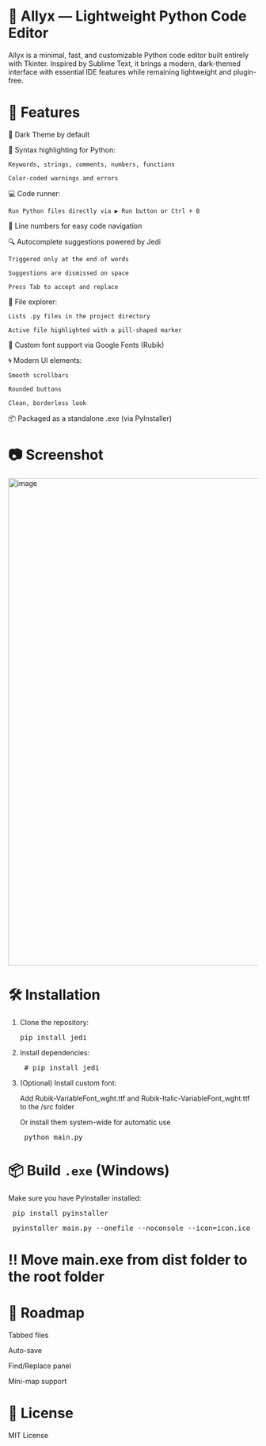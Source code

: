 # 🧠 Allyx — Lightweight Python Code Editor
Allyx is a minimal, fast, and customizable Python code editor built entirely with Tkinter. Inspired by Sublime Text, it brings a modern, dark-themed interface with essential IDE features while remaining lightweight and plugin-free.

# 🚀 Features
🎨 Dark Theme by default

🧠 Syntax highlighting for Python:

```Keywords, strings, comments, numbers, functions```

```Color-coded warnings and errors```

💻 Code runner:

```Run Python files directly via ▶ Run button or Ctrl + B```

🧾 Line numbers for easy code navigation

🔍 Autocomplete suggestions powered by Jedi

```Triggered only at the end of words```

```Suggestions are dismissed on space```

```Press Tab to accept and replace```

📁 File explorer:

```Lists .py files in the project directory```

```Active file highlighted with a pill-shaped marker```

🧰 Custom font support via Google Fonts (Rubik)

🌀 Modern UI elements:

```Smooth scrollbars```

```Rounded buttons```

```Clean, borderless look```

📦 Packaged as a standalone .exe (via PyInstaller)

# 📷 Screenshot
<img width="1919" height="982" alt="image" src="https://github.com/user-attachments/assets/ecfcdcab-a4cf-4887-bdf1-55136b6b7b1e" />


# 🛠 Installation
1. Clone the repository:
   
   <pre>pip install jedi</pre>
   
3. Install dependencies:
   
   <pre> # pip install jedi </pre>

4. (Optional) Install custom font:

   Add Rubik-VariableFont_wght.ttf and Rubik-Italic-VariableFont_wght.ttf to the /src folder
   
   Or install them system-wide for automatic use

   <pre> python main.py </pre>

# 📦 Build ```.exe``` (Windows)
Make sure you have PyInstaller installed:

<pre> pip install pyinstaller  </pre>
<pre> pyinstaller main.py --onefile --noconsole --icon=icon.ico </pre>

# ‼️ Move main.exe from dist folder to the root folder

# 🧩 Roadmap
 Tabbed files

 Auto-save

 Find/Replace panel

 Mini-map support

# 📄 License
MIT License
